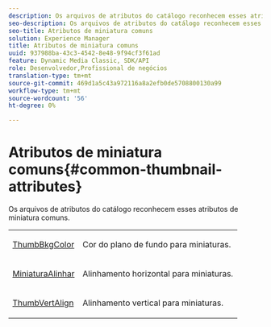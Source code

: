 ```yaml
---
description: Os arquivos de atributos do catálogo reconhecem esses atributos de miniatura comuns.
seo-description: Os arquivos de atributos do catálogo reconhecem esses atributos de miniatura comuns.
seo-title: Atributos de miniatura comuns
solution: Experience Manager
title: Atributos de miniatura comuns
uuid: 937988ba-43c3-4542-8e48-9f94cf3f61ad
feature: Dynamic Media Classic, SDK/API
role: Desenvolvedor,Profissional de negócios
translation-type: tm+mt
source-git-commit: 469d1a5c43a972116a8a2efb0de5708800130a99
workflow-type: tm+mt
source-wordcount: '56'
ht-degree: 0%

---
```



# Atributos de miniatura comuns{#common-thumbnail-attributes}

Os arquivos de atributos do catálogo reconhecem esses atributos de miniatura comuns.

<table id="simpletable_D10CFB19EA674FE4808D384C9498170F"> 
 <tr class="strow"> 
  <td class="stentry"> <p><span class="codeph"> <a href="../../../../../../is-api/image-catalog/image-serving-api-ref/c-image-catalog-reference/c-attributes-reference/r-thumbbkgcolor.md#reference-8e38088e79a54446a9106d0b93c9b31e" type="reference" format="dita" scope="local"> ThumbBkgColor</a></span> </p></td> 
  <td class="stentry"> <p>Cor do plano de fundo para miniaturas. </p></td> 
 </tr> 
 <tr class="strow"> 
  <td class="stentry"> <p><span class="codeph"> <a href="../../../../../../is-api/image-catalog/image-serving-api-ref/c-image-catalog-reference/c-attributes-reference/r-thumbhorizalign.md#reference-0ae8b88669df4769a9053b22aca33691" type="reference" format="dita" scope="local"> MiniaturaAlinhar</a></span> </p></td> 
  <td class="stentry"> <p>Alinhamento horizontal para miniaturas. </p></td> 
 </tr> 
 <tr class="strow"> 
  <td class="stentry"> <p><span class="codeph"> <a href="../../../../../../is-api/image-catalog/image-serving-api-ref/c-image-catalog-reference/c-attributes-reference/r-thumbvertalign.md#reference-d47c6b34588c4855b04ad134e472f04f" type="reference" format="dita" scope="local"> ThumbVertAlign</a></span> </p></td> 
  <td class="stentry"> <p>Alinhamento vertical para miniaturas. </p></td> 
 </tr> 
</table>

